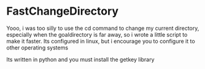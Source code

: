 # FastChangeDirectory
Yooo, i was too silly to use the cd command to change my current directory, especially when the goaldirectory is far away, so i wrote a little script to make it faster.
Its configured in linux, but i encourage you to configure it to other operating systems

Its written in python and you must install the getkey library
